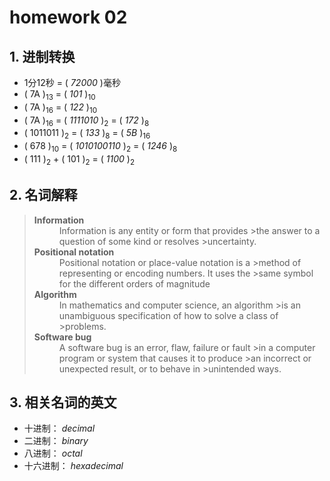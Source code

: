 # homework 02

## 1. 进制转换

* 1分12秒 = ( _72000_ )毫秒
* ( 7A )<sub>13</sub> = ( _101_ )<sub>10</sub> 
* ( 7A )<sub>16</sub> = ( _122_ )<sub>10 </sub>
* ( 7A )<sub>16</sub> = ( _1111010_ )<sub>2</sub> = ( _172_ )<sub>8</sub> 
* ( 1011011 )<sub>2</sub> = ( _133_ )<sub>8</sub> = ( _5B_ )<sub>16<sub>
* ( 678 )<sub>10</sub> = ( _1010100110_ )<sub>2</sub> = ( _1246_ )<sub>8</sub> 
* ( 111 )<sub>2</sub> + ( 101 )<sub>2</sub> = ( _1100_ )<sub>2</sub>

## 2. 名词解释

><dl>
><dt><strong>Information</strong></dt>
><dd>Information is any entity or form that provides >the answer to a question of some kind or resolves >uncertainty. </dd>
><dt><strong>Positional notation</strong></dt>
><dd>Positional notation or place-value notation is a >method of representing or encoding numbers. It uses the >same symbol for the different orders of magnitude</dd>
><dt><strong>Algorithm</strong></dt>
><dd>In mathematics and computer science, an algorithm >is an unambiguous specification of how to solve a class of >problems.</dd>
><dt><strong>Software bug</strong></dt> 
><dd>A software bug is an error, flaw, failure or fault >in a computer program or system that causes it to produce >an incorrect or unexpected result, or to behave in >unintended ways. </dd>
></dl>

## 3. 相关名词的英文

* 十进制： _decimal_
* 二进制： _binary_
* 八进制： _octal_
* 十六进制： _hexadecimal_

